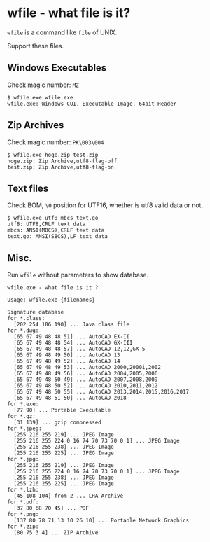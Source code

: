 wfile - what file is it?
========================

`wfile` is a command like `file` of UNIX.

Support these files.

Windows Executables
-------------------
Check magic number: `MZ`

    $ wfile.exe wfile.exe
    wfile.exe: Windows CUI, Executable Image, 64bit Header

Zip Archives
------------
Check magic number: `PK\003\004`

    $ wfile.exe hoge.zip test.zip
    hoge.zip: Zip Archive,utf8-flag-off
    test.zip: Zip Archive,utf8-flag-on

Text files
----------
Check BOM, `\0` position for UTF16, whether is utf8 valid data or not.

    $ wfile.exe utf8 mbcs text.go
    utf8: UTF8,CRLF text data
    mbcs: ANSI(MBCS),CRLF text data
    text.go: ANSI(SBCS),LF text data

Misc.
-----

Run `wfile` without parameters to show database.

    wfile.exe - what file is it ?

    Usage: wfile.exe {filenames}

    Signature database
    for *.class:
      [202 254 186 190] ... Java class file
    for *.dwg:
      [65 67 49 48 48 51] ... AutoCAD EX-II
      [65 67 49 48 48 54] ... AutoCAD GX-III
      [65 67 49 48 48 57] ... AutoCAD 12,12,GX-5
      [65 67 49 48 49 50] ... AutoCAD 13
      [65 67 49 48 49 52] ... AutoCAD 14
      [65 67 49 48 49 53] ... AutoCAD 2000,2000i,2002
      [65 67 49 48 49 56] ... AutoCAD 2004,2005,2006
      [65 67 49 48 50 49] ... AutoCAD 2007,2008,2009
      [65 67 49 48 50 52] ... AutoCAD 2010,2011,2012
      [65 67 49 48 50 55] ... AutoCAD 2013,2014,2015,2016,2017
      [65 67 49 48 51 50] ... AutoCAD 2018
    for *.exe:
      [77 90] ... Portable Executable
    for *.gz:
      [31 139] ... gzip compressed
    for *.jpeg:
      [255 216 255 219] ... JPEG Image
      [255 216 255 224 0 16 74 70 73 70 0 1] ... JPEG Image
      [255 216 255 238] ... JPEG Image
      [255 216 255 225] ... JPEG Image
    for *.jpg:
      [255 216 255 219] ... JPEG Image
      [255 216 255 224 0 16 74 70 73 70 0 1] ... JPEG Image
      [255 216 255 238] ... JPEG Image
      [255 216 255 225] ... JPEG Image
    for *.lzh:
      [45 108 104] from 2 ... LHA Archive
    for *.pdf:
      [37 80 68 70 45] ... PDF
    for *.png:
      [137 80 78 71 13 10 26 10] ... Portable Network Graphics
    for *.zip:
      [80 75 3 4] ... ZIP Archive
